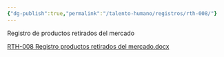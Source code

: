 ```yaml
---
{"dg-publish":true,"permalink":"/talento-humano/registros/rth-008/"}
---
```


Registro de productos retirados del mercado

[RTH-008 Registro productos retirados del mercado.docx](https://drive.google.com/open?id=1uqWi-Ru_mUQJvNsH_SrH2Yh5_kNCUmjU&usp=drive_copy)